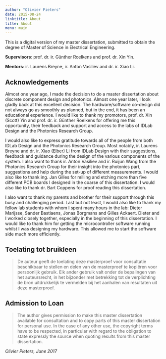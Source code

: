 ```yaml
---
author: "Olivier Pieters"
date: 2015-08-24
linktitle: About
title: About
menu: main
---
```


This is a digital version of my master dissertation, submitted to obtain the degree of Master of Science in Electrical Engineering. 

**Supervisors**: prof. dr. ir. Günther Roelkens and prof. dr. Xin Yin.

**Mentors**: ir. Laurens Breyne, ir. Anton Vasiliev and dr. ir. Xiao Li.

## Acknowledgements

Almost one year ago, I made the decision to do a master dissertation about discrete component design and photonics. Almost one year later, I look gladly back at this excellent decision. The hardware/software co-design did not always go as smoothly as planned, but in the end, it has been an educational experience. I would like to thank my promotors, prof. dr. Xin (Scott) Yin and prof. dr. ir. Günther Roelkens for offering me this opportunity, their feedback and support and access to the labs of IDLab Design and the Photonics Research Group. 

I would also like to express gratitude towards all of the people from both IDLab Design and the Photonics Research Group. Most notably, ir. Laurens Breyne and dr. ir. Xiao (Elber) Li from IDLab Design with their suggestions, feedback and guidance during the design of the various components of the system. I also want to thank ir. Anton Vasiliev and ir. Ruijun Wang from the Photonics Research Group for their insight into the photonics part, suggestions and help during the set-up of different measurements. I would also like to thank ing. Jan Gilles for milling and etching more than five different PCB boards I designed in the coarse of this dissertation. I would also like to thank dr. Bart Coppens for proof reading this dissertation. 

I also want to thank my parents and brother for their support through this busy and challenging period. Last but not least, I would also like to thank my fellow lab students with whom I spent many hours in the lab: Dieter Marijsse, Sander Bastiaens, Jonas Borgmans and Gilles Ackaert. Dieter and I worked closely together, especially in the beginning of this dissertation. I would like to thank him for getting the microcontroller software running whilst I was designing my hardware. This allowed me to start the software side much more efficiently.

## Toelating tot bruikleen

> De auteur geeft de toelating deze masterproef voor consultatie beschikbaar te stellen en delen van de masterproef te kopiëren voor persoonlijk gebruik. Elk ander gebruik valt onder de bepalingen van het auteursrecht, in het bijzonder met betrekking tot de verplichting de bron uitdrukkelijk te vermelden bij het aanhalen van resultaten uit deze masterproef.

## Admission to Loan

> The author gives permission to make this master dissertation available for consultation and to copy parts of this master dissertation for personal use. In the case of any other use, the copyright terms have to be respected, in particular with regard to the obligation to state expressly the source when quoting results from this master dissertation.

_Olivier Pieters, June 2017_